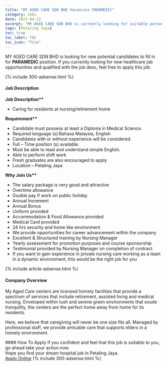 ```yaml
---
title: "MY AGED CARE SDN BHD Vacancies PARAMEDIC" 
category: Jobs 
date: 2021-04-22 
excerpt: "MY AGED CARE SDN BHD is currently looking for suitable person to fill in the PARAMEDIC which positioned at Petaling Jaya" 
tags: [Petaling Jaya] 
toc: true 
toc_label: TOC 
toc_icon: "fire" 
--- 
```


<p>MY AGED CARE SDN BHD is looking for new potential candidates to fill in for <b>PARAMEDIC</b> position. If you currently looking for new healthcare job opportunities and qualified with the job desc, feel free to apply this job.
</p>{% include 300-adsense.html %} 
<div><div><h4>Job Description</h4></div><div><div><span><div><p><strong>Job Description**</strong></p><ul><li>Caring for residents at nursing/retirement home</li></ul><p><strong>Requirement**</strong></p><ul><li>Candidate must possess at least a Diploma in Medical Science.</li><li>Required language (s):Bahasa Malaysia, English</li><li>Candidates with or without experience will be considered.</li><li>Full &#8211; Time position (s) available.</li><li>Must be able to read and understand simple English.</li><li>Able to perform shift work</li><li>Fresh graduates are also encouraged to apply</li><li>Location &#8211; Petaling Jaya</li></ul><p><strong>Why Join Us**</strong></p><ul><li>The salary package is very good and attractive</li><li>Overtime allowance</li><li>Double pay if work on public holiday</li><li>Annual Increment</li><li>Annual Bonus</li><li>Uniform provided</li><li>Accommodation &amp; Food Allowance provided</li><li>Medical Card provided</li><li>24 hrs security and home like environment</li><li>We provide opportunities for career advancement within the company</li><li>Excellent &amp; Structured training by Nursing Manager</li><li>Yearly assessment for promotion purposes and course sponsorship</li><li>Testimonial provided by Nursing Manager on completion of contract</li><li>If you want to gain experience in private nursing care working as a team in a dynamic environment, this would be the right job for you</li></ul></div></span></div></div></div> 
{% include article-adsense.html %} 
<div><div><h4>Company Overview</h4></div><div><div><span><div><p>My Aged Care centers are licensed homely facilities that provide a spectrum of services that include retirement, assisted living and medical nursing. Enveloped within lush and serene green environments that exude tranquility, the centers are the perfect home away from home for its residents.</p><p>Here, we believe that caregiving will never be one size fits all. Managed by professional staff, we provide amicable care that supports elders in a homely environment.</p></div></span></div></div></div> 
#### How To Apply 
If you confident and feel that this job is suitable to you, go ahead take your action now. <br/> 
Hope you find your dream hospital job in Petaling Jaya. <br/> 
<a href="https://www.jobstreet.com.my/en/job/paramedic-4526773?jobId=jobstreet-my-job-4526773" class="btn btn--warning" target="_blank" rel="nofollow noopenner">Apply Online</a> 
{% include 300-adsense.html %} 